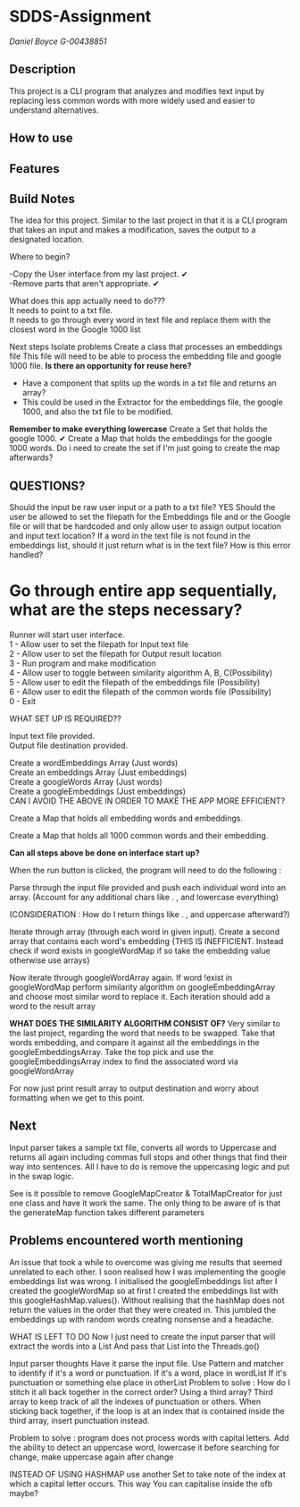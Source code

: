 # SDDS-Assignment 

*Daniel Boyce G-00438851*

## Description
This project is a CLI program that analyzes and modifies text input by replacing less common words with more widely used and easier to understand alternatives. 

## How to use


## Features


## Build Notes
The idea for this project. Similar to the last project in that it is a CLI program that takes an input and makes a modification, saves the output to a designated location.

Where to begin?

-Copy the User interface from my last project. ✔ <br/>
-Remove parts that aren't appropriate. ✔

What does this app actually need to do???  <br/>
It needs to point to a txt file. <br/>
It needs to go through every word in text file and replace them with the closest word in the Google 1000 list

Next steps
Isolate problems
Create a class that processes an embeddings file
This file will need to be able to process the embedding file and google 1000 file.
**Is there an opportunity for reuse here?**
- Have a component that splits up the words in a txt file and returns an array?
- This could be used in the Extractor for the embeddings file, the google 1000, and also the txt file to be modified. 

**Remember to make everything lowercase**
Create a Set that holds the google 1000. ✔
Create a Map that holds the embeddings for the google 1000 words.
Do i need to create the set if I'm just going to create the map afterwards?


## QUESTIONS?
Should the input be raw user input or a path to a txt file? YES
Should the user be allowed to set the filepath for the Embeddings file and or the Google file or will that be hardcoded and only allow user to assign output location and input text location?
If a word in the text file is not found in the embeddings list, should it just return what is in the text file? How is this error handled?




# Go through entire app sequentially, what are the steps necessary?

Runner will start user interface. <br/>
1 - Allow user to set the filepath for Input text file <br/>
2 - Allow user to set the filepath for Output result location <br/>
3 - Run program and make modification <br/> 
4 - Allow user to toggle between similarity algorithm A, B, C(Possibility) <br/>
5 - Allow user to edit the filepath of the embeddings file (Possibility) <br/>
6 - Allow user to edit the filepath of the common words file (Possibility) <br/>
0 - Exit <br/>

WHAT SET UP IS REQUIRED?? <br/>

Input text file provided. <br/>
Output file destination provided. <br/>


Create a wordEmbeddings Array (Just words) <br/>
Create an embeddings Array (Just embeddings) <br/>
Create a googleWords Array (Just words) <br/>
Create a googleEmbeddings (Just embeddings) <br/>
CAN I AVOID THE ABOVE IN ORDER TO MAKE THE APP MORE EFFICIENT? <br/>


Create a Map that holds all embedding words and embeddings. <br/>

Create a Map that holds all 1000 common words and their embedding. <br/>

**Can all steps above be done on interface start up?**

When the run button is clicked, the program will need to do the following : <br/>

Parse through the input file provided and push each individual word into an array. (Account for any additional chars like . , and lowercase everything) <br/>

(CONSIDERATION : How do I return things like . , and uppercase afterward?) <br/>

Iterate through array (through each word in given input). Create a second array that contains each word's embedding {THIS IS INEFFICIENT. Instead check if word exists in googleWordMap if so take the embedding value otherwise use arrays} <br/>

Now iterate through googleWordArray again. If word !exist in googleWordMap perform similarity algorithm on googleEmbeddingArray and choose most similar word to replace it. Each iteration should add a word to the result array <br/>

**WHAT DOES THE SIMILARITY ALGORITHM CONSIST OF?** 
Very similar to the last project, regarding the word that needs to be swapped. Take that words embedding, and compare it against all the embeddings in the googleEmbeddingsArray. Take the top pick and use the googleEmbeddingsArray index to find the associated word via googleWordArray

For now just print result array to output destination and worry about formatting when we get to this point. <br/>



## Next
Input parser takes a sample txt file, converts all words to Uppercase and returns all again including commas full stops and other things that find their way into sentences. All I have to do is remove the uppercasing logic and put in the swap logic.

See is it possible to remove GoogleMapCreator & TotalMapCreator for just one class and have it work the same. The only thing to be aware of is that the generateMap function takes different parameters 


 ## Problems encountered worth mentioning

 An issue that took a while to overcome was giving me results that seemed unrelated to each other. I soon realised how I was implementing the google embeddings list was wrong. I initialised the googleEmbeddings list after I created the googleWordMap so at first I created the embeddings list with this googleHashMap.values(). Without realising that the hashMap does not return the values in the order that they were created in. This jumbled the embeddings up with random words creating nonsense and a headache.


 WHAT IS LEFT TO DO
 Now I just need to create the input parser that will extract the words into a List<String>
 And pass that List into the Threads.go()


 Input parser thoughts
 Have it parse the input file.
 Use Pattern and matcher to identify if it's a word or punctuation.
 If it's a word, place in wordList
 If it's punctuation or something else place in otherList
 Problem to solve :
    How do I stitch it all back together in the correct order?
    Using a third array?
    Third array to keep track of all the indexes of punctuation or others.
    When sticking back together, if the loop is at an index that is contained inside the third array, insert punctuation instead.

Problem to solve :
   program does not process words with capital letters.
   Add the ability to detect an uppercase word,
      lowercase it before searching for change,
      make uppercase again after change

INSTEAD OF USING HASHMAP
use another Set to take note of the index at which a capital letter occurs. This way You can capitalise inside the ofb maybe?